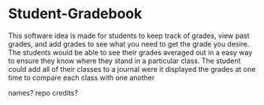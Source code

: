 # Student-Gradebook
This software idea is made for students to keep track of grades, view past grades, and add grades to see what you need to get the grade you desire. The students would be able to see their grades averaged out in a easy way to ensure they know where they stand in a particular class. The student could add all of their classes to a journal were it displayed the grades at one time to compare each class with one another


names? repo credits?
